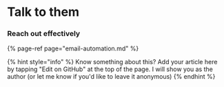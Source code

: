 # Talk to them

### Reach out effectively

{% page-ref page="email-automation.md" %}



{% hint style="info" %}
Know something about this? Add your article here by tapping "Edit on GitHub" at the top of the page. I will show you as the author \(or let me know if you'd like to leave it anonymous\)
{% endhint %}

